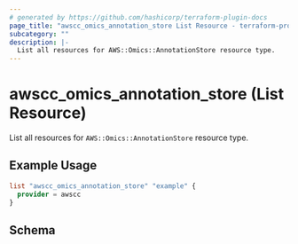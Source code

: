 ```yaml
---
# generated by https://github.com/hashicorp/terraform-plugin-docs
page_title: "awscc_omics_annotation_store List Resource - terraform-provider-awscc"
subcategory: ""
description: |-
  List all resources for AWS::Omics::AnnotationStore resource type.
---
```


# awscc_omics_annotation_store (List Resource)

List all resources for `AWS::Omics::AnnotationStore` resource type.

## Example Usage

```terraform
list "awscc_omics_annotation_store" "example" {
  provider = awscc
}
```

<!-- schema generated by tfplugindocs -->
## Schema

